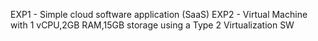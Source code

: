 EXP1 - Simple cloud software application (SaaS)
EXP2 - Virtual Machine with 1 vCPU,2GB RAM,15GB storage using a Type 2 Virtualization SW
